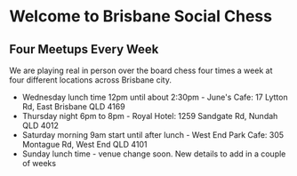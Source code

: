# Welcome to Brisbane Social Chess

## Four Meetups Every Week

We are playing real in person over the board chess four times a week at four different locations across Brisbane city.

- Wednesday lunch time 12pm until about 2:30pm - June's Cafe: 17 Lytton Rd, East Brisbane QLD 4169
- Thursday night 6pm to 8pm - Royal Hotel: 1259 Sandgate Rd, Nundah QLD 4012
- Saturday morning 9am start until after lunch - West End Park Cafe: 305 Montague Rd, West End QLD 4101
- Sunday lunch time - venue change soon. New details to add in a couple of weeks
